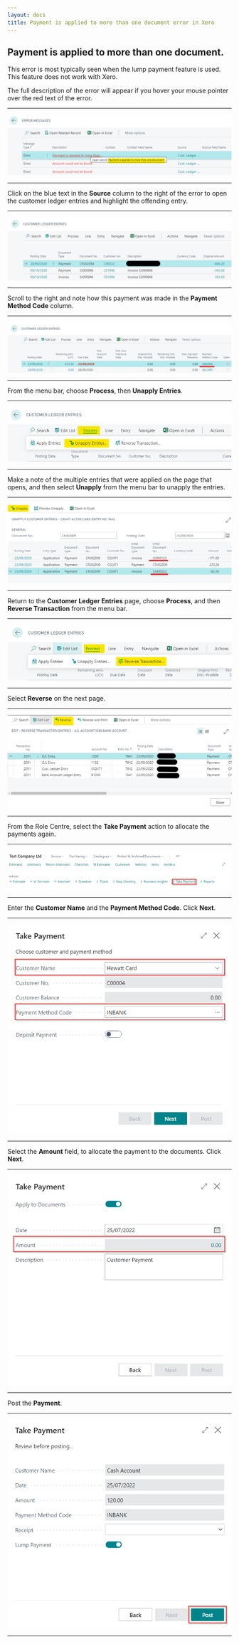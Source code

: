 ```yaml
---
layout: docs
title: Payment is applied to more than one document error in Xero
---
```


## Payment is applied to more than one document.  

This error is most typically seen when the lump payment feature is used. This feature does not work with Xero.

The full description of the error will appear if you hover your mouse pointer over the red text of the error.

---

![](media/xero-payment-is-applied-to-more-than-one-document.png)

---

Click on the blue text in the **Source** column to the right of the error to open the customer ledger entries and highlight the offending entry.

---

![](media/xero-cust-ledger-entries1.png)

---

Scroll to the right and note how this payment was made in the **Payment Method Code** column.

---

![](media/xero-cust-ledger-entries2.png)

---

From the menu bar, choose **Process**, then **Unapply Entries**.

---

![](media/garagehive-process-unapply-entries.png)

---

Make a note of the multiple entries that were applied on the page that opens, and then select **Unapply** from the menu bar to unapply the entries.

---

![](media/xero-unapply-cust-ledger-entries.png)

---

Return to the **Customer Ledger Entries** page, choose **Process**, and then **Reverse Transaction** from the menu bar.

---

![](media/garagehive-cust-ledger-entries-reverse-trx.png)

---

Select **Reverse** on the next page. 

---

![](media/garagehive-cust-ledger-entries-reverse-trx2.png)

---

From the Role Centre, select the **Take Payment** action to allocate the payments again.

---

![](media/garagehive-take-payment-role-centre.png)

---

Enter the **Customer Name** and the **Payment Method Code**. Click **Next**. 

---

![](media/garagehive-take-payment-role-centre2.png)

---

Select the **Amount** field, to allocate the payment to the documents. Click **Next**.

---

![](media/garagehive-take-payment-role-centre3.png)

---

Post the **Payment**.

---

![](media/garagehive-take-payment-role-centre4.png)

---